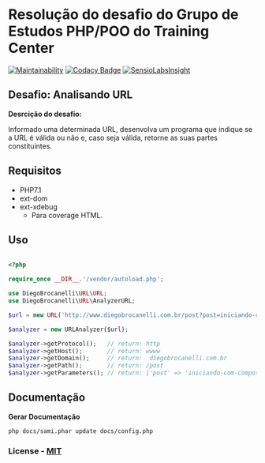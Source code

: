 # Resolução do desafio do Grupo de Estudos PHP/POO do Training Center

[![Maintainability](https://api.codeclimate.com/v1/badges/d8d74fd06dd9e4f2f555/maintainability)](https://codeclimate.com/github/Diego-Brocanelli/resolucao-desafio-php-studies-training-center-dojopuzzles.com-analisando-urls/maintainability)
[![Codacy Badge](https://api.codacy.com/project/badge/Grade/b7f4394e9c024799b9efe6cf31c011e5)](https://www.codacy.com/app/Diego-Brocanelli/resolucao-desafio-php-studies-training-center-dojopuzzles.com-analisando-urls?utm_source=github.com&amp;utm_medium=referral&amp;utm_content=Diego-Brocanelli/resolucao-desafio-php-studies-training-center-dojopuzzles.com-analisando-urls&amp;utm_campaign=Badge_Grade)
[![SensioLabsInsight](https://insight.sensiolabs.com/projects/a35d4042-a05e-4e9b-ac73-1efb5057e557/big.png)](https://insight.sensiolabs.com/projects/a35d4042-a05e-4e9b-ac73-1efb5057e557)

## Desafio: Analisando URL

**Desrcição do desafio:**

Informado uma determinada URL, desenvolva um programa que indique se a URL é válida ou não e, caso seja válida, retorne as suas partes constituintes.

## Requisitos

- PHP7.1
- ext-dom
- ext-xdebug
    - Para coverage HTML.

## Uso

```php

<?php 

require_once __DIR__.'/vendor/autoload.php';

use DiegoBrocanelli\URL\URL;
use DiegoBrocanelli\URL\AnalyzerURL;

$url = new URL('http://www.diegobrocanelli.com.br/post?post=iniciando-com-composer');

$analyzer = new URLAnalyzer($url);

$analyzer->getProtocol();   // return: http 
$analyzer->getHost();       // return: wwww 
$analyzer->getDomain();     // return:  diegobrocanelli.com.br
$analyzer->getPath();       // return: /post
$analyzer->getParameters(); // return: ['post' => 'iniciando-com-composer'] 

```

## Documentação

**Gerar Documentação**

```
php docs/sami.phar update docs/config.php
```

### License - [MIT](https://github.com/Diego-Brocanelli/resolucao-desafio-php-studies-training-center-dojopuzzles.com-analisando-urls/blob/master/LICENSE)
